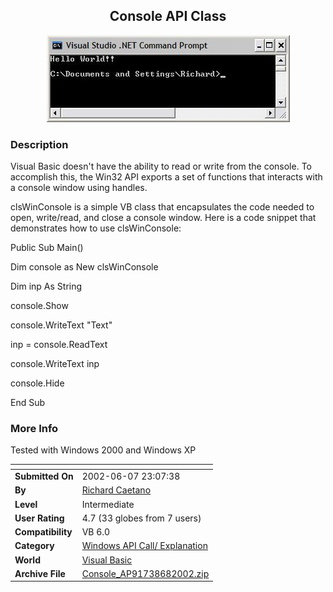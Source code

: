 ﻿<div align="center">

## Console API Class

<img src="PIC200268216157276.JPG">
</div>

### Description

Visual Basic doesn't have the ability to read or write from the console. To accomplish this, the Win32 API exports a set of functions that interacts with a console window using handles.

clsWinConsole is a simple VB class that encapsulates the code needed to open, write/read, and close a console window. Here is a code snippet that demonstrates how to use clsWinConsole:

<p>

Public Sub Main()

Dim console as New clsWinConsole

Dim inp As String

console.Show

console.WriteText "Text"

inp = console.ReadText

console.WriteText inp

console.Hide

End Sub

</P>
 
### More Info
 
Tested with Windows 2000 and Windows XP


<span>             |<span>
---                |---
**Submitted On**   |2002-06-07 23:07:38
**By**             |[Richard Caetano](https://github.com/Planet-Source-Code/PSCIndex/blob/master/ByAuthor/richard-caetano.md)
**Level**          |Intermediate
**User Rating**    |4.7 (33 globes from 7 users)
**Compatibility**  |VB 6\.0
**Category**       |[Windows API Call/ Explanation](https://github.com/Planet-Source-Code/PSCIndex/blob/master/ByCategory/windows-api-call-explanation__1-39.md)
**World**          |[Visual Basic](https://github.com/Planet-Source-Code/PSCIndex/blob/master/ByWorld/visual-basic.md)
**Archive File**   |[Console\_AP91738682002\.zip](https://github.com/Planet-Source-Code/richard-caetano-console-api-class__1-35570/archive/master.zip)








